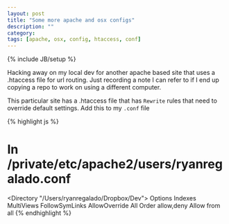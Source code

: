 ```yaml
---
layout: post
title: "Some more apache and osx configs"
description: ""
category: 
tags: [apache, osx, config, htaccess, conf]
---
```

{% include JB/setup %}

Hacking away on my local dev for another apache based site that uses a .htaccess file for url routing. Just recording a note I can refer to if I end up copying a repo to work on using a different computer.

This particular site has a .htaccess file that has `Rewrite` rules that need to override default settings. Add this to my `.conf` file

{% highlight js %}
# In /private/etc/apache2/users/ryanregalado.conf
<Directory "/Users/ryanregalado/Dropbox/Dev">
    Options Indexes MultiViews FollowSymLinks
    AllowOverride All
    Order allow,deny
    Allow from all
</Directory>
{% endhighlight %}
